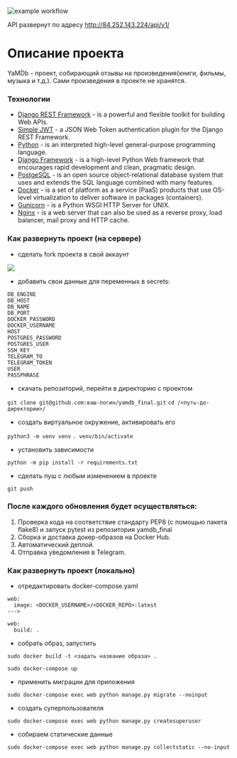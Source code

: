 ![example workflow](https://github.com/valerycode/yamdb_final/actions/workflows/yamdb_workflow.yaml/badge.svg)

API развернут по адресу http://84.252.143.224/api/v1/
# Описание проекта
YaMDb - проект, собирающий отзывы на произведения(книги, фильмы, музыка и т.д.). 
Сами произведения в проекте не хранятся.
### Технологии
- [Django REST Framework](https://www.django-rest-framework.org/) - is a powerful and flexible toolkit for building Web APIs.
- [Simple JWT](https://django-rest-framework-simplejwt.readthedocs.io/en/latest/) - a JSON Web Token authentication plugin for the Django REST Framework.
- [Python](https://www.python.org/) - is an interpreted high-level general-purpose programming language.
- [Django Framework](https://www.djangoproject.com/) - is a high-level Python Web framework that encourages rapid development and clean, pragmatic design.
- [PostgeSQL](https://www.postgresql.org/) - is an open source object-relational database system that uses and extends the SQL language combined with many features.
- [Docker](https://www.docker.com/) - is a set of platform as a service (PaaS) products that use OS-level virtualization to deliver software in packages (containers).
- [Gunicorn](https://gunicorn.org/) - is a Python WSGI HTTP Server for UNIX.
- [Nginx](https://nginx.org/) - is a web server that can also be used as a reverse proxy, load balancer, mail proxy and HTTP cache.
### Как развернуть проект (на сервере)
 - сделать fork проекта в свой аккаунт

[![](https://img.shields.io/badge/my%20project-fork!-informational?style=for-the-badge&logo=appveyor)](https://github.com/valerycode/yamdb_final/fork)
- добавить свои данные для переменных в secrets:
```
DB_ENGINE
DB_HOST
DB_NAME
DB_PORT
DOCKER_PASSWORD
DOCKER_USERNAME
HOST
POSTGRES_PASSWORD
POSTGRES_USER
SSH_KEY
TELEGRAM_TO
TELEGRAM_TOKEN
USER
PASSPHRASE
```

- скачать репозиторий, перейти в директорию с проектом

```git clone git@github.com:ваш-логин/yamdb_final.git```
```cd /<путь-до-директории>/```

- создать виртуальное окружение, активировать его

```python3 -m venv venv```
```. venv/bin/activate```

- установить зависимости

```python -m pip install -r requirements.txt```

- сделать пуш с любым изменением в проекте

```git push```

### После каждого обновления будет осуществляться:

1. Проверка кода на соответствие стандарту PEP8 (с помощью пакета flake8) и запуск pytest из репозитория yamdb_final
2. Сборка и доставка докер-образов на Docker Hub.
3. Автоматический деплой.
4. Отправка уведомления в Telegram.
  
### Как развернуть проект (локально)
- отредактировать docker-compose.yaml
```
web:
  image: <DOCKER_USERNAME>/<DOCKER_REPO>:latest
--->

web:
  build: .
```

- собрать образ, запустить

```sudo docker build -t <задать название образа> .```

```sudo docker-compose up```

- применить миграции для приложения

```sudo docker-compose exec web python manage.py migrate --noinput```

- создать суперпользователя

```sudo docker-compose exec web python manage.py createsuperuser```

- собираем статические данные

```sudo docker-compose exec web python manage.py collectstatic --no-input```
